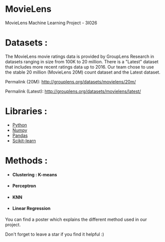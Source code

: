 # MovieLens
MovieLens Machine Learning Project - 3I026

# Datasets : 
The MovieLens movie ratings data is provided by GroupLens Research in datasets ranging in size from 100K to 20 million. There is a "Latest" dataset that includes more recent ratings data up to 2016. Our team chose to use the stable 20 million (MovieLens 20M) count dataset and the Latest dataset.

Permalink (20M): http://grouplens.org/datasets/movielens/20m/

Permalink (Latest): http://grouplens.org/datasets/movielens/latest/
# Libraries : 
* [Python](https://www.python.org/)
* [Numpy](https://numpy.org/)
* [Pandas](https://pandas.pydata.org/)
* [Scikit-learn](https://scikit-learn.org/stable/)
# Methods : 
* ####  Clustering : K-means 
* ####  Perceptron 
* ####  KNN
* ####  Linear Regression

You can find a poster which explains the different method used in our project.

Don't forget to leave a star if you find it helpful :)

